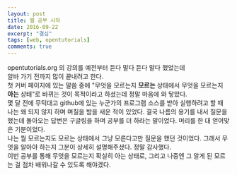 ```yaml
---
layout: post
title: 웹 공부 시작
date: 2016-09-22
excerpt: "결심"
tags: [web, opentutorials]
comments: true
---    
```


opentutorials.org 의 강의를 예전부터 듣다 말다 듣다 말다 했었는데  
알바 가기 전까지 많이 끝내려고 한다.  
첫 커버 페이지에 있는 말씀 중에 "무엇을 모르는지 **모르는** 상태에서 무엇을 모르는지 **아는** 상태"로 바뀌는 것이 목적이라고 하셨는데 정말 마음에 와 닿았다.  
몇 달 전에 무턱대고 github에 있는 누군가의 프로그램 소스를 받아 실행하려고 할 때 나는 왜 되지 않지 하며 며칠을 밤을 새운 적이 있었다. 결국 나름의 용기를 내서 질문을 했는데 돌아오는 답변은 구글링을 하며 공부를 더 하라는 말이었다. 머리를 한 대 얻어맞은 기분이었다.  
나는 뭘 모르는지도 모르는 상태에서 그냥 모른다고만 질문을 했던 것이었다. 그래서 무엇을 알아야 하는지 그분이 상세히 설명해주셨다. 정말 감사했다.  
이번 공부를 통해 무엇을 모르는지 확실히 아는 상태로, 그리고 나중엔 그 알게 된 모르는 걸 점차 배워나갈 수 있도록 해야겠다. 
